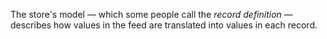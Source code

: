 The store's model &mdash; which some people call the _record definition_ &mdash; 
describes how values in the feed are translated into values in each record.

